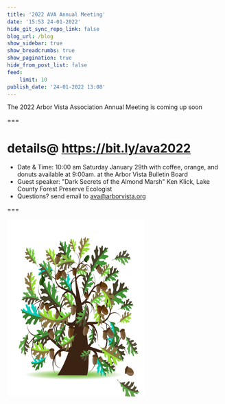 ```yaml
---
title: '2022 AVA Annual Meeting'
date: '15:53 24-01-2022'
hide_git_sync_repo_link: false
blog_url: /blog
show_sidebar: true
show_breadcrumbs: true
show_pagination: true
hide_from_post_list: false
feed:
    limit: 10
publish_date: '24-01-2022 13:08'
---
```


<div class="bg-success">The 2022 Arbor Vista Association Annual  Meeting is coming up soon</div>

===
# details@ https://bit.ly/ava2022

- Date & Time: 10:00 am  Saturday January 29th with coffee, orange, and donuts available at 9:00am. at the Arbor Vista Bulletin Board 
- Guest speaker: "Dark Secrets of the Almond Marsh"  Ken Klick, Lake County Forest Preserve Ecologist
- Questions?  send email to <ava@arborvista.org>

===



![image](Oak_Tree.png)
